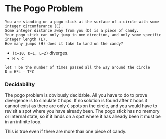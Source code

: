 # The Pogo Problem

    You are standing on a pogo stick at the surface of a circle with some integer circumferance (C).
    Some integer distance away from you (D) is a piece of candy.
    Your pogo stick can only jump in one direction, and only some specific integer length (L).
    How many jumps (H) does it take to land on the candy?

* `(C=10, D=1, L=2)` diverges.
* `H < C`


```
let T be the number of times passed all the way around the circle
D = H*L - T*C
```


### Decidability

The pogo problem is obviously decidable. All you have to do to prove divergence is to simulate `C` hops. If no solution is found after `C` hops it cannot exist as there are only `C` spots on the circle, and you would have to revisit a spot where you have already been. The pogo stick has no memory or internal state, so if it lands on a spot where it has already been it must be in an infinite loop.

This is true even if there are more than one piece of candy.

